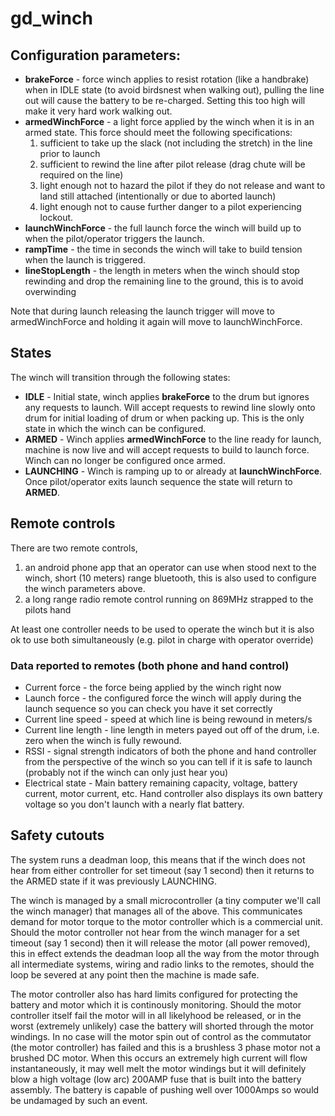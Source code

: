 # gd_winch

## Configuration parameters:
* **brakeForce** -        force winch applies to resist rotation (like a handbrake) when in IDLE state (to avoid birdsnest when walking out), pulling the line out will cause the battery to be re-charged. Setting this too high will make it very hard work walking out.
* **armedWinchForce** -   a light force applied by the winch when it is in an armed state. This force should meet the following specifications:
  1. sufficient to take up the slack (not including the stretch) in the line prior to launch 
  2. sufficient to rewind the line after pilot release (drag chute will be required on the line)
  3. light enough not to hazard the pilot if they do not release and want to land still attached (intentionally or due to aborted launch)
  4. light enough not to cause further danger to a pilot experiencing lockout.
* **launchWinchForce** -  the full launch force the winch will build up to when the pilot/operator triggers the launch.
* **rampTime** -          the time in seconds the winch will take to build tension when the launch is triggered.
* **lineStopLength** -    the length in meters when the winch should stop rewinding and drop the remaining line to the ground, this is to avoid overwinding

Note that during launch releasing the launch trigger will move to armedWinchForce and holding it again will move to launchWinchForce.

## States
The winch will transition through the following states:
      
* **IDLE** -       Initial state, winch applies **brakeForce** to the drum but ignores any requests to launch. Will accept requests to rewind line slowly onto drum for initial loading of drum or when packing up. 
             This is the only state in which the winch can be configured.
* **ARMED** -      Winch applies **armedWinchForce** to the line ready for launch, machine is now live and will accept requests to build to launch force. Winch can no longer be configured once armed.
* **LAUNCHING** -  Winch is ramping up to or already at **launchWinchForce**. Once pilot/operator exits launch sequence the state will return to **ARMED**.

## Remote controls
There are two remote controls, 
1. an android phone app that an operator can use when stood next to the winch, short (10 meters) range bluetooth, this is also used to configure the winch parameters above.
2. a long range radio remote control running on 869MHz strapped to the pilots hand

At least one controller needs to be used to operate the winch but it is also ok to use both simultaneously (e.g. pilot in charge with operator override)

### Data reported to remotes (both phone and hand control)
* Current force -          the force being applied by the winch right now
* Launch force -           the configured force the winch will apply during the launch sequence so you can check you have it set correctly
* Current line speed -     speed at which line is being rewound in meters/s
* Current line length -    line length in meters payed out off of the drum, i.e. zero when the winch is fully rewound.
* RSSI -                   signal strength indicators of both the phone and hand controller from the perspective of the winch so you can tell if it is safe to launch (probably not if the winch can only just hear you)
* Electrical state -       Main battery remaining capacity, voltage, battery current, motor current, etc. Hand controller also displays its own battery voltage so you don't launch with a nearly flat battery.


## Safety cutouts
The system runs a deadman loop, this means that if the winch does not hear from either controller for set timeout (say 1 second) then it returns to the ARMED state if it was previously LAUNCHING. 

The winch is managed by a small microcontroller (a tiny computer we'll call the winch manager) that manages all of the above. This communicates demand for motor torque to the motor controller which is a commercial unit. Should the motor controller not hear from
the winch manager for a set timeout (say 1 second) then it will release the motor (all power removed), this in effect extends the deadman loop all the way from the motor through all intermediate systems, wiring and radio links to the remotes, should the loop be severed at any point 
then the machine is made safe. 

The motor controller also has hard limits configured for protecting the battery and motor which it is continously monitoring. Should the motor controller itself fail the motor will in all likelyhood be released, or in the worst (extremely unlikely) 
case the battery will shorted through the motor windings. In no case will the motor spin out of control as the commutator (the motor controller) has failed and this is a brushless 3 phase motor not a brushed DC motor. When this occurs an extremely 
high current will flow instantaneously, it may well melt the motor windings but it will definitely blow a high voltage (low arc) 200AMP fuse that is built into the battery assembly. The battery is capable of pushing well over 1000Amps so would be undamaged
by such an event.
